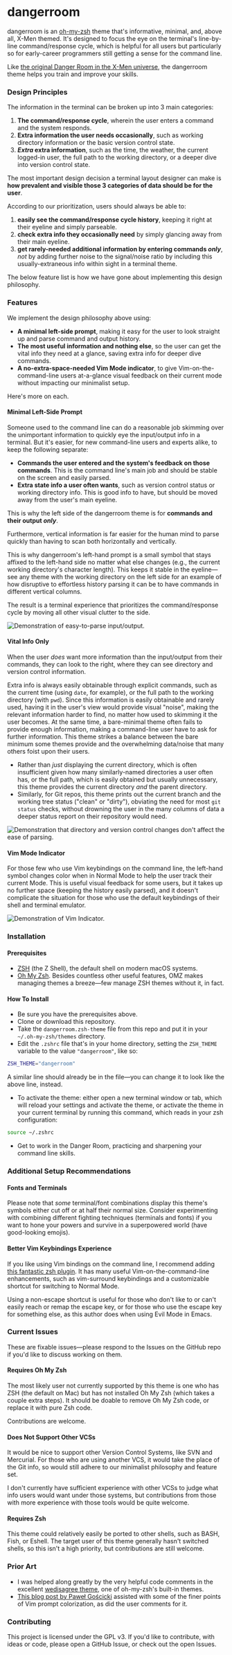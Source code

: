 # dangerroom

dangerroom is an [oh-my-zsh][oh-my-zsh] theme that's informative, minimal, and, above all, X-Men themed. It's designed to focus the eye on the terminal's line-by-line command/response cycle, which is helpful for all users but particularly so for early-career programmers still getting a sense for the command line.

Like [the original Danger Room in the X-Men universe](https://en.wikipedia.org/wiki/Danger_Room), the dangerroom theme helps you train and improve your skills.

### Design Principles

The information in the terminal can be broken up into 3 main categories:

1. **The command/response cycle**, wherein the user enters a command and the system responds.
2. **Extra information the user needs occasionally**, such as working directory information or the basic version control state.
3. **_Extra_ extra information**, such as the time, the weather, the current logged-in user, the full path to the working directory, or a deeper dive into version control state.

The most important design decision a terminal layout designer can make is **how prevalent and visible those 3 categories of data should be for the user**.

According to our prioritization, users should always be able to:

1. **easily see the command/response cycle history**, keeping it right at their eyeline and simply parseable.
2. **check extra info they occasionally need** by simply glancing away from their main eyeline.
3. **get rarely-needed additional information by entering commands _only_**, _not_ by adding further noise to the signal/noise ratio by including this usually-extraneous info within sight in a terminal theme.

The below feature list is how we have gone about implementing this design philosophy.

### Features

We implement the design philosophy above using:

- **A minimal left-side prompt**, making it easy for the user to look straight up and parse command and output history.
- **The most useful information and nothing else**, so the user can get the vital info they need at a glance, saving extra info for deeper dive commands.
- **A no-extra-space-needed Vim Mode indicator**, to give Vim-on-the-command-line users at-a-glance visual feedback on their current mode without impacting our minimalist setup.

Here's more on each.

#### Minimal Left-Side Prompt

Someone used to the command line can do a reasonable job skimming over the unimportant information to quickly eye the input/output info in a terminal. But it's easier, for new command-line users and experts alike, to keep the following separate:

- **Commands the user entered and the system's feedback on those commands**. This is the command line's main job and should be stable on the screen and easily parsed.
- **Extra state info a user often wants**, such as version control status or working directory info. This is good info to have, but should be moved away from the user's main eyeline.

This is why the left side of the dangerroom theme is for **commands and their output _only_**.

Furthermore, vertical information is far easier for the human mind to parse quickly than having to scan both horizontally and vertically.

This is why dangerroom's left-hand prompt is a small symbol that stays affixed to the left-hand side no matter what else changes (e.g., the current working directory's character length). This keeps it stable in the eyeline—see any theme with the working directory on the left side for an example of how disruptive to effortless history parsing it can be to have commands in different vertical columns.

The result is a terminal experience that prioritizes the command/response cycle by moving all other visual clutter to the side.

![Demonstration of easy-to-parse input/output.](./assets/feature-walkthrough-screenshot-1.png "The X-Men believe in terminal prompt minimalism. Or they would, if they were computer hackers.")

#### Vital Info Only

When the user _does_ want more information than the input/output from their commands, they can look to the right, where they can see directory and version control information.

Extra info is always easily obtainable through explicit commands, such as the current time (using `date`, for example), or the full path to the working directory (with `pwd`). Since this information is easily obtainable and rarely used, having it in the user's view would provide visual "noise", making the relevant information harder to find, no matter how used to skimming it the user becomes. At the same time, a bare-minimal theme often fails to provide enough information, making a command-line user have to ask for further information. This theme strikes a balance between the bare minimum some themes provide and the overwhelming data/noise that many others foist upon their users.

- Rather than _just_ displaying the current directory, which is often insufficient given how many similarly-named directories a user often has, or the full path, which is easily obtained but usually unnecessary, this theme provides the current directory _and_ the parent directory.
- Similarly, for Git repos, this theme prints out the current branch and the working tree status ("clean" or "dirty"), obviating the need for most `git status` checks, without drowning the user in the many columns of data a deeper status report on their repository would need.

![Demonstration that directory and version control changes don't affect the ease of parsing.](./assets/feature-walkthrough-screenshot-2.png "Marvel would love this theme as much as the X-Men would, and neither party would ever consider suing me. Right?")

#### Vim Mode Indicator

For those few who use Vim keybindings on the command line, the left-hand symbol changes color when in Normal Mode to help the user track their current Mode. This is useful visual feedback for some users, but it takes up no further space (keeping the history easily parsed), and it doesn't complicate the situation for those who use the default keybindings of their shell and terminal emulator.

![Demonstration of Vim Indicator.](./assets/feature-walkthrough-screenshot-3.png "Maybe they'd welcome the tribute. Yessir, I bet they'd even make me an honorary X-Man! \"The Hacker\"? \"Captain Coder\"? \"Mister Middle-Aged\"?")

### Installation

#### Prerequisites

- [ZSH](https://en.wikipedia.org/wiki/Z_shell) (the Z Shell), the default shell on modern macOS systems.
- [Oh My Zsh][oh-my-zsh]. Besides countless other useful features, OMZ makes managing themes a breeze—few manage ZSH themes without it, in fact.

#### How To Install

- Be sure you have the prerequisites above.
- Clone or download this repository.
- Take the `dangerroom.zsh-theme` file from this repo and put it in your `~/.oh-my-zsh/themes` directory.
- Edit the `.zshrc` file that's in your home directory, setting the `ZSH_THEME` variable to the value `"dangerroom"`, like so:

```sh
ZSH_THEME="dangerroom"
```

A similar line should already be in the file—you can change it to look like the above line, instead.

- To activate the theme: either open a new terminal window or tab, which will reload your settings and activate the theme, or activate the theme in your current terminal by running this command, which reads in your zsh configuration:

```sh
source ~/.zshrc
```

- Get to work in the Danger Room, practicing and sharpening your command line skills.
### Additional Setup Recommendations

#### Fonts and Terminals

Please note that _some_ terminal/font combinations display this theme's symbols either cut off or at half their normal size. Consider experimenting with combining different fighting techniques (terminals and fonts) if you want to hone your powers and survive in a superpowered world (have good-looking emojis).

#### Better Vim Keybindings Experience

If you like using Vim bindings on the command line, I recommend adding [this fantastic zsh plugin](https://github.com/softmoth/zsh-vim-mode). It has many useful Vim-on-the-command-line enhancements, such as vim-surround keybindings and a customizable shortcut for switching to Normal Mode.

Using a non-escape shortcut is useful for those who don't like to or can't easily reach or remap the escape key, or for those who use the escape key for something else, as this author does when using Evil Mode in Emacs.

### Current Issues

These are fixable issues—please respond to the Issues on the GitHub repo if you'd like to discuss working on them.

#### Requires Oh My Zsh

The most likely user not currently supported by this theme is one who has ZSH (the default on Mac) but has not installed Oh My Zsh (which takes a couple extra steps). It should be doable to remove Oh My Zsh code, or replace it with pure Zsh code.

Contributions are welcome.

#### Does Not Support Other VCSs

It would be nice to support other Version Control Systems, like SVN and Mercurial. For those who are using another VCS, it would take the place of the Git info, so would still adhere to our minimalist philosophy and feature set.

I don't currently have sufficient experience with other VCSs to judge what info users would want under those systems, but contributions from those with more experience with those tools would be quite welcome.

#### Requires Zsh

This theme could relatively easily be ported to other shells, such as BASH, Fish, or Eshell. The target user of this theme generally hasn't switched shells, so this isn't a high priority, but contributions are still welcome.

### Prior Art

- I was helped along greatly by the very helpful code comments in the excellent [wedisagree theme](https://github.com/ohmyzsh/ohmyzsh/blob/master/themes/wedisagree.zsh-theme), one of oh-my-zsh's built-in themes. 
- [This blog post by Paweł Gościcki](http://pawelgoscicki.com/archives/2012/09/vi-mode-indicator-in-zsh-prompt/) assisted with some of the finer points of Vim prompt colorization, as did the user comments for it.

### Contributing

This project is licensed under the GPL v3. If you'd like to contribute, with ideas or code, please open a GitHub Issue, or check out the open Issues.

[oh-my-zsh]: https://ohmyz.sh/
